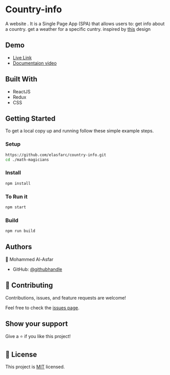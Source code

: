 # Country-info

A website . It is a Single Page App (SPA) that allows users to: get info about a country. get a weather for a specific cuntry.
inspired by [this](https://www.behance.net/sakwadesignstudio) design

## Demo

- [Live Link](https://pensive-payne-374626.netlify.app/)
- [Documentaion video](https://www.loom.com/share/7b0a74652e514bf8bd26173a96ec21a6)

## Built With

- ReactJS
- Redux
- CSS

## Getting Started

To get a local copy up and running follow these simple example steps.

### Setup

```bash
https://github.com/elasfarc/country-info.git
cd ./math-magicians
```

### Install

```bash
npm install
```

### To Run it

```bash
npm start
```

### Build

```bash
npm run build
```

## Authors

👤 Mohammed Al-Asfar

- GitHub: [@githubhandle](https://github.com/elasfarc)

## 🤝 Contributing

Contributions, issues, and feature requests are welcome!

Feel free to check the [issues page](../../issues/).

## Show your support

Give a ⭐️ if you like this project!

## 📝 License

This project is [MIT](./MIT.md) licensed.
